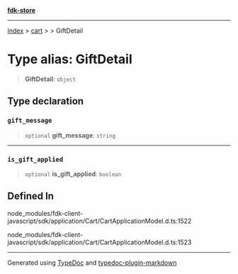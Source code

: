 [**fdk-store**](../../../README.md)
***

[Index](../../../API.md) > [cart](../../README.md) > [<internal>](../README.md) > GiftDetail

# Type alias: GiftDetail

> **GiftDetail**: `object`

## Type declaration

### `gift_message`

> `optional` **gift\_message**: `string`

***

### `is_gift_applied`

> `optional` **is\_gift\_applied**: `boolean`

## Defined In

node\_modules/fdk-client-javascript/sdk/application/Cart/CartApplicationModel.d.ts:1522

node\_modules/fdk-client-javascript/sdk/application/Cart/CartApplicationModel.d.ts:1523

***
Generated using [TypeDoc](https://typedoc.org/) and [typedoc-plugin-markdown](https://www.npmjs.com/package/typedoc-plugin-markdown)

